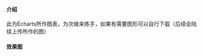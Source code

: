 

#### 介绍
此为Echarts所作图表，为次做来练手，如果有需要图形可以自行下载（后续会陆续上传所作的图）

#### 效果图
[](https://gitee.com/xie392/echarts/raw/master/image/1.png)



